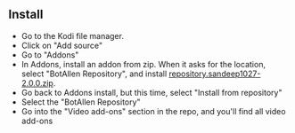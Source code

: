 ## Install

<p align="left">
  <ul>
    <li>Go to the Kodi file manager.</li>
    <li>Click on "Add source"</li>
    <li>Go to "Addons"</li>
    <li>In Addons, install an addon from zip.  When it asks for the location, select "BotAllen Repository", and install <a href="repository.sandeep1027-2.0.0.zip">repository.sandeep1027-2.0.0.zip</a>.</li>
    <li>Go back to Addons install, but this time, select "Install from repository"</li>
    <li>Select the "BotAllen Repository"</li>
    <li>Go into the "Video add-ons" section in the repo, and you'll find all video add-ons</li>
  </ul>
</p>
